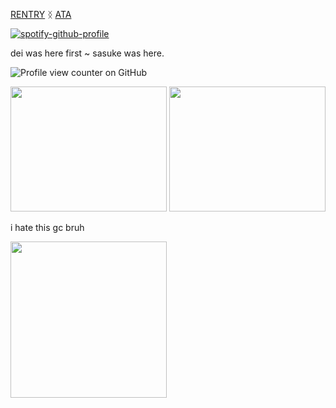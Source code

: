 


[RENTRY](https://rentry.co/obitouchiha) ᛝ [ATA](https://obito.atabook.org/)

[![spotify-github-profile](https://spotify-github-profile.kittinanx.com/api/view?uid=zf0mjb7tyswbodc2dxxjnbuol&cover_image=true&theme=novatorem&show_offline=false&background_color=121212&interchange=false&bar_color=53b14f&bar_color_cover=false)](https://github.com/kittinan/spotify-github-profile)




dei was here first ~ sasuke was here.

![Profile view counter on GitHub](https://komarev.com/ghpvc/?username=obito-uchiiha&color=grey&label=✦&style=plastic&base=4000)⠀

<img src="https://github.com/user-attachments/assets/f695e4b0-83a0-4d61-9b09-62d04e3298be" width="250" height="200">

<img src="https://github.com/user-attachments/assets/79467a6c-e213-498b-b92b-d434500f65d7" width="250" height="200">

i hate this gc bruh

<img src="https://github.com/user-attachments/assets/b4eceee9-bc82-496e-840a-730cb113ab3d" width="250" height="250">
